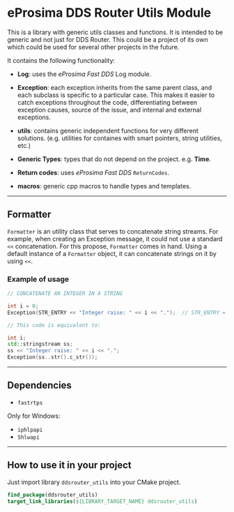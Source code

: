 # eProsima DDS Router Utils Module

This is a library with generic utils classes and functions.
It is intended to be generic and not just for DDS Router.
This could be a project of its own which could be used for several other projects in the future.

It contains the following functionality:

* **Log**: uses the *eProsima Fast DDS* Log module.

* **Exception**: each exception inherits from the same parent class, and each subclass is specific to a particular case.
  This makes it easier to catch exceptions throughout the code, differentiating between exception causes,
  source of the issue, and internal and external exceptions.

* **utils**: contains generic independent functions for very different solutions.
  (e.g. utilities for containes with smart pointers, string utilities, etc.)

* **Generic Types**: types that do not depend on the project. e.g. **Time**.

* **Return codes**: uses *eProsima Fast DDS* `ReturnCodes`.

* **macros**: generic cpp macros to handle types and templates.

---

## Formatter

`Formatter` is an utility class that serves to concatenate string streams.
For example, when creating an Exception message, it could not use a standard `<<` concatenation.
For this propose, `Formatter` comes in hand.
Using a default instance of a `Formatter` object, it can concatenate strings on it by using `<<`.

### Example of usage

```cpp
// CONCATENATE AN INTEGER IN A STRING

int i = 0;
Exception(STR_ENTRY << "Integer raise: " << i << ".");  // STR_ENTRY = Formatter()

// This code is equivalent to:

int i;
std::stringstream ss;
ss << "Integer raise: " << i << ".";
Exception(ss..str().c_str());
```

---

## Dependencies

* `fastrtps`

Only for Windows:

* `iphlpapi`
* `Shlwapi`

---

## How to use it in your project

Just import library `ddsrouter_utils` into your CMake project.

```cmake
find_package(ddsrouter_utils)
target_link_libraries(${LIBRARY_TARGET_NAME} ddsrouter_utils)
```
